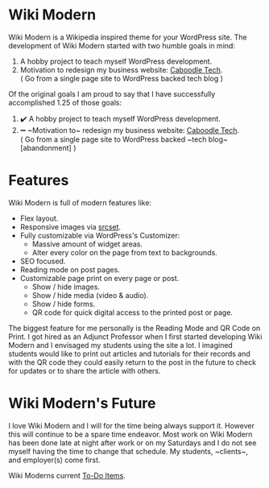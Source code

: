 # Wiki Modern
Wiki Modern is a Wikipedia inspired theme for your WordPress site. The development of Wiki Modern started with two humble goals in mind:

1. A hobby project to teach myself WordPress development.
2. Motivation to redesign my business website: [Caboodle Tech](https://caboodle.tech/).<br>( Go from a single page site to WordPress backed tech blog )

Of the original goals I am proud to say that I have successfully accomplished 1.25 of those goals:

1. :heavy_check_mark: A hobby project to teach myself WordPress development.
2. :heavy_minus_sign: ~Motivation to~ redesign my business website: [Caboodle Tech](https://caboodle.tech/).<br>( Go from a single page site to WordPress backed ~tech blog~ [abandonment] )

# Features
Wiki Modern is full of modern features like:

- Flex layout.
- Responsive images via [srcset](https://developer.mozilla.org/en-US/docs/Learn/HTML/Multimedia_and_embedding/Responsive_images).
- Fully customizable via WordPress's Customizer:
   - Massive amount of widget areas.
   - Alter every color on the page from text to backgrounds.
- SEO focused.
- Reading mode on post pages.
- Customizable page print on every page or post.
   - Show / hide images.
   - Show / hide media (video & audio).
   - Show / hide forms.
   - QR code for quick digital access to the printed post or page.

The biggest feature for me personally is the Reading Mode and QR Code on Print. I got hired as an Adjunct Professor when I first started developing Wiki Modern and I envisaged my students using the site a lot. I imagined students would like to print out articles and tutorials for their records and with the QR code they could easily return to the post in the future to check for updates or to share the article with others.

# Wiki Modern's Future
I love Wiki Modern and I will for the time being always support it. However this will continue to be a spare time endeavor. Most work on Wiki Modern has been done late at night after work or on my Saturdays and I do not see myself having the time to change that schedule. My students, ~clients~, and employer(s) come first.

Wiki Moderns current [To-Do Items](TODO.md).
